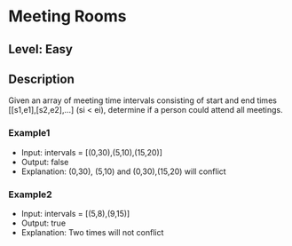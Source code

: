 # Meeting Rooms

## Level: Easy

## Description

Given an array of meeting time intervals consisting of start and end times [[s1,e1],[s2,e2],...] (si < ei), determine if a person could attend all meetings.

### Example1

- Input: intervals = [(0,30),(5,10),(15,20)]
- Output: false
- Explanation: (0,30), (5,10) and (0,30),(15,20) will conflict

### Example2

- Input: intervals = [(5,8),(9,15)]
- Output: true
- Explanation: Two times will not conflict
